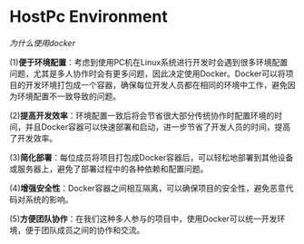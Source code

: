 # HostPc Environment

*为什么使用docker*

(1)**便于环境配置**：考虑到使用PC机在Linux系统进行开发时会遇到很多环境配置问题，尤其是多人协作时会有更多问题，因此决定使用Docker。Docker可以将项目的开发环境打包成一个容器，确保每位开发人员都在相同的环境中工作，避免因为环境配置不一致导致的问题。

(2)**提高开发效率**：环境配置一致后将会节省很大部分传统协作时配置环境的时间，并且Docker容器可以快速部署和启动，进一步节省了开发人员的时间，提高了开发效率。

(3)**简化部署**：每位成员将项目打包成Docker容器后，可以轻松地部署到其他设备或服务器上，避免了部署过程中的各种依赖和配置问题。

(4)**增强安全性**：Docker容器之间相互隔离，可以确保项目的安全性，避免恶意代码对系统的影响。

(5)**方便团队协作**：在我们这种多人参与的项目中，使用Docker可以统一开发环境，便于团队成员之间的协作和交流。